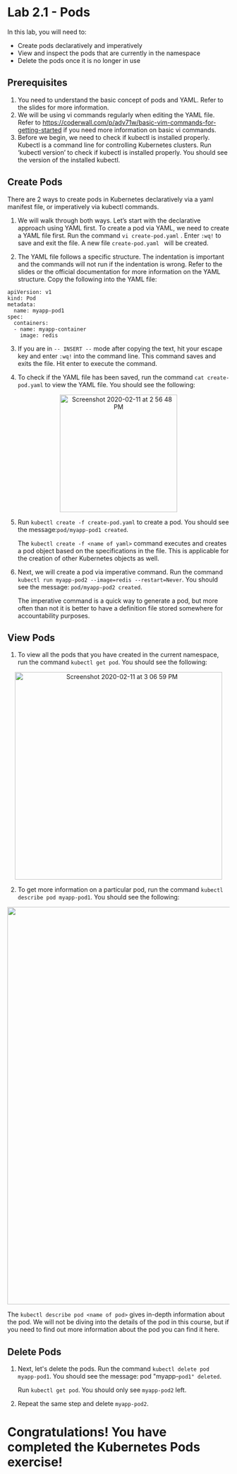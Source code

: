 # Lab 2.1 - Pods  

In this lab, you will need to:
* Create pods declaratively and imperatively
* View and inspect the pods that are currently in the namespace
* Delete the pods once it is no longer in use
 
 
## Prerequisites  

1.  You need to understand the basic concept of pods and YAML. Refer to the slides for more information.   
2.  We will be using vi commands regularly when editing the YAML file. Refer to https://coderwall.com/p/adv71w/basic-vim-commands-for-getting-started if you need more information on basic vi commands. 
3. Before we begin, we need to check if kubectl is installed properly. Kubectl is a command line for controlling Kubernetes clusters. Run ‘kubectl version’ to check if kubectl is installed properly. You should see the version of the installed kubectl.

## Create Pods 

There are 2 ways to create pods in Kubernetes declaratively via a yaml manifest file, or imperatively via kubectl commands.


1.   We will walk through both ways. Let’s start with the declarative approach using YAML first. To create a pod via YAML, we need to create a YAML file first. Run the command ```vi create-pod.yaml``` . Enter ```:wq!``` to save and exit the file. A new file ```create-pod.yaml ```  will be created.


2.  The YAML file follows a specific structure. The indentation is important and the commands will not run if the indentation is wrong. Refer to the slides or the official documentation for more information on the YAML structure. Copy the following into the YAML file:
```
apiVersion: v1
kind: Pod
metadata:
  name: myapp-pod1
spec:
  containers:
  - name: myapp-container
    image: redis   
```

3.  If you are in ```-- INSERT --```
 mode after copying the text, hit your escape key and enter ```:wq!``` into the command line. This command saves and exits the file. Hit enter to execute the command. 

4.  To check if the YAML file has been saved, run the command ```cat create-pod.yaml``` to view the YAML file. You should see the following:  
 
<p align="center">
<img width="266" alt="Screenshot 2020-02-11 at 2 56 48 PM" src="https://user-images.githubusercontent.com/60460833/74216419-596daf80-4cdf-11ea-8921-71e1e93c1bd2.png"> 
</p>



5.  Run ```kubectl create -f create-pod.yaml``` to create a pod. You should see the message:```pod/myapp-pod1 created```. 
 
    The ```kubectl create -f <name of yaml>``` command executes and creates a pod object based on the specifications in the file. This is applicable for the creation of other Kubernetes objects as well.    

 
6.  Next, we will create a pod via imperative command. Run the command ```kubectl run myapp-pod2 --image=redis --restart=Never```. You should see the message: ```pod/myapp-pod2 created```.

    The imperative command is a quick way to generate a pod, but more often than not it is better to have a definition file stored somewhere for accountability purposes. 
 

## View Pods
1.  To view all the pods that you have created in the current namespace, run the command ```kubectl get pod```. You should see the following: 

 <p align="center">
 <img width="470" alt="Screenshot 2020-02-11 at 3 06 59 PM" src="https://user-images.githubusercontent.com/60460833/74216703-3394da80-4ce0-11ea-838c-b36c24ed2c09.png">
 </p> 
 
2.  To get more information on a particular pod, run the command ```kubectl describe pod myapp-pod1```. You should see the following: 

<img width="900" src="https://user-images.githubusercontent.com/60460833/74216857-a69e5100-4ce0-11ea-828b-a23b36afdcdb.png">

   The ```kubectl describe pod <name of pod>``` gives in-depth information about the pod. We will not be diving into the details of the pod in this course, but if you need to find out more information about the pod you can find it here. 
 
 
## Delete Pods

1.  Next, let's delete the pods. Run the command ```kubectl delete pod myapp-pod1```. You should see the message: pod "myapp-```pod1" deleted```.
 

      Run ```kubectl get pod```. You should only see ```myapp-pod2``` left. 



2.  Repeat the same step and delete ```myapp-pod2```. 


# Congratulations! You have completed the Kubernetes Pods exercise!
